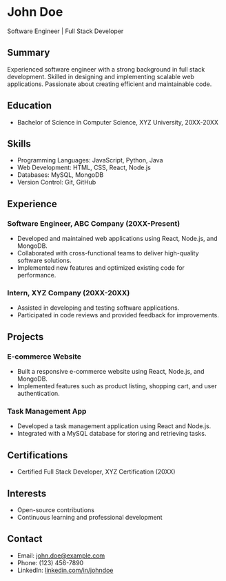 # John Doe
Software Engineer | Full Stack Developer

## Summary
Experienced software engineer with a strong background in full stack development. Skilled in designing and implementing scalable web applications. Passionate about creating efficient and maintainable code.

## Education
- Bachelor of Science in Computer Science, XYZ University, 20XX-20XX

## Skills
- Programming Languages: JavaScript, Python, Java
- Web Development: HTML, CSS, React, Node.js
- Databases: MySQL, MongoDB
- Version Control: Git, GitHub

## Experience
### Software Engineer, ABC Company (20XX-Present)
- Developed and maintained web applications using React, Node.js, and MongoDB.
- Collaborated with cross-functional teams to deliver high-quality software solutions.
- Implemented new features and optimized existing code for performance.

### Intern, XYZ Company (20XX-20XX)
- Assisted in developing and testing software applications.
- Participated in code reviews and provided feedback for improvements.

## Projects
### E-commerce Website
- Built a responsive e-commerce website using React, Node.js, and MongoDB.
- Implemented features such as product listing, shopping cart, and user authentication.

### Task Management App
- Developed a task management application using React and Node.js.
- Integrated with a MySQL database for storing and retrieving tasks.

## Certifications
- Certified Full Stack Developer, XYZ Certification (20XX)

## Interests
- Open-source contributions
- Continuous learning and professional development

## Contact
- Email: john.doe@example.com
- Phone: (123) 456-7890
- LinkedIn: [linkedin.com/in/johndoe](https://linkedin.com/in/johndoe)